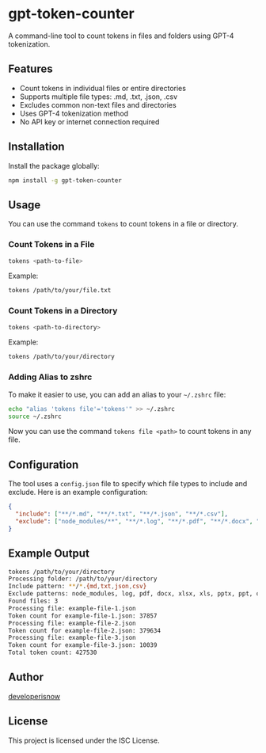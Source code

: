 # gpt-token-counter

A command-line tool to count tokens in files and folders using GPT-4 tokenization.

## Features

- Count tokens in individual files or entire directories
- Supports multiple file types: .md, .txt, .json, .csv
- Excludes common non-text files and directories
- Uses GPT-4 tokenization method
- No API key or internet connection required

## Installation

Install the package globally:

```sh
npm install -g gpt-token-counter
```

## Usage

You can use the command `tokens` to count tokens in a file or directory.

### Count Tokens in a File

```sh
tokens <path-to-file>
```

Example:

```sh
tokens /path/to/your/file.txt
```

### Count Tokens in a Directory

```sh
tokens <path-to-directory>
```

Example:

```sh
tokens /path/to/your/directory
```

### Adding Alias to zshrc

To make it easier to use, you can add an alias to your `~/.zshrc` file:

```sh
echo "alias 'tokens file'='tokens'" >> ~/.zshrc
source ~/.zshrc
```

Now you can use the command `tokens file <path>` to count tokens in any file.

## Configuration

The tool uses a `config.json` file to specify which file types to include and exclude. Here is an example configuration:

```json:config.json
{
  "include": ["**/*.md", "**/*.txt", "**/*.json", "**/*.csv"],
  "exclude": ["node_modules/**", "**/*.log", "**/*.pdf", "**/*.docx", "**/*.xlsx", "**/*.xls", "**/*.pptx", "**/*.ppt", "**/*.odt", "**/*.ods", "**/*.odp"]
}
```

## Example Output

```sh
tokens /path/to/your/directory
Processing folder: /path/to/your/directory
Include pattern: **/*.{md,txt,json,csv}
Exclude patterns: node_modules, log, pdf, docx, xlsx, xls, pptx, ppt, odt, ods, odp
Found files: 3
Processing file: example-file-1.json
Token count for example-file-1.json: 37857
Processing file: example-file-2.json
Token count for example-file-2.json: 379634
Processing file: example-file-3.json
Token count for example-file-3.json: 10039
Total token count: 427530
```

## Author

[developerisnow](https://www.npmjs.com/~developerisnow)

## License

This project is licensed under the ISC License.
